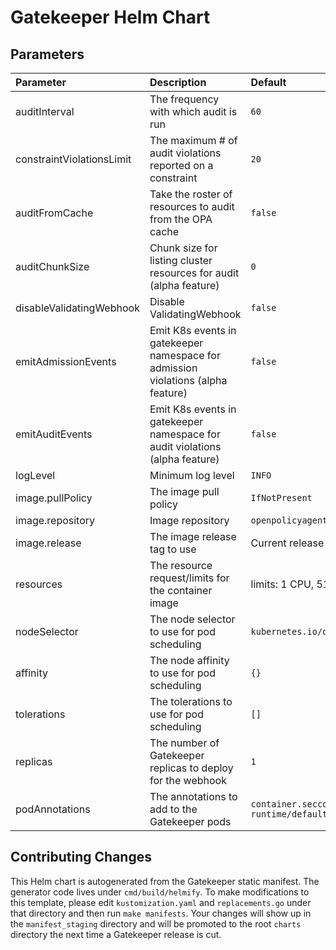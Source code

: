 # Gatekeeper Helm Chart

## Parameters

| Parameter                 | Description                                                                      | Default                                                                   |
|:--------------------------|:---------------------------------------------------------------------------------|:--------------------------------------------------------------------------|
| auditInterval             | The frequency with which audit is run                                            | `60`                                                                      |
| constraintViolationsLimit | The maximum # of audit violations reported on a constraint                       | `20`                                                                      |
| auditFromCache            | Take the roster of resources to audit from the OPA cache                         | `false`                                                                   |
| auditChunkSize            | Chunk size for listing cluster resources for audit (alpha feature)               | `0`                                                                       |
| disableValidatingWebhook  | Disable ValidatingWebhook                                                        | `false`                                                                   |
| emitAdmissionEvents       | Emit K8s events in gatekeeper namespace for admission violations (alpha feature) | `false`                                                                   |
| emitAuditEvents           | Emit K8s events in gatekeeper namespace for audit violations (alpha feature)     | `false`                                                                   |
| logLevel                  | Minimum log level                                                                | `INFO`                                                                    |
| image.pullPolicy          | The image pull policy                                                            | `IfNotPresent`                                                            |
| image.repository          | Image repository                                                                 | `openpolicyagent/gatekeeper`                                              |
| image.release             | The image release tag to use                                                     | Current release version: `v3.1.0-beta.10`                                 |
| resources                 | The resource request/limits for the container image                              | limits: 1 CPU, 512Mi, requests: 100mCPU, 256Mi                            |
| nodeSelector              | The node selector to use for pod scheduling                                      | `kubernetes.io/os: linux`                                                 |
| affinity                  | The node affinity to use for pod scheduling                                      | `{}`                                                                      |
| tolerations               | The tolerations to use for pod scheduling                                        | `[]`                                                                      |
| replicas                  | The number of Gatekeeper replicas to deploy for the webhook                      | `1`                                                                       |
| podAnnotations            | The annotations to add to the Gatekeeper pods                                    | `container.seccomp.security.alpha.kubernetes.io/manager: runtime/default` |

## Contributing Changes

This Helm chart is autogenerated from the Gatekeeper static manifest. The
generator code lives under `cmd/build/helmify`. To make modifications to this
template, please edit `kustomization.yaml` and `replacements.go` under that
directory and then run `make manifests`. Your changes will show up in the
`manifest_staging` directory and will be promoted to the root `charts` directory
the next time a Gatekeeper release is cut.
